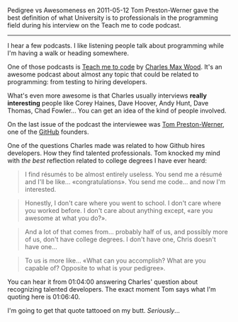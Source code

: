 Pedigree vs Awesomeness
en
2011-05-12
Tom Preston-Werner gave the best definition of what University is to professionals in the programming field during his interview on the Teach me to code podcast.

---

I hear a few podcasts. I like listening people talk about programming while I'm having a walk or heading somewhere.

One of those podcasts is [Teach me to code](http://teachmetocode.com/podcast) by [Charles Max Wood](http://twitter.com/cmaxw). It's an awesome podcast about almost any topic that could be related to programming: from testing to hiring developers.

What's even more awesome is that Charles usually interviews **really interesting** people like Corey Haines, Dave Hoover, Andy Hunt, Dave Thomas, Chad Fowler... You can get an idea of the kind of people involved.

On the last issue of the podcast the interviewee was [Tom Preston-Werner](http://twitter.com/mojombo), one of the [GitHub](http://github.com) founders.

One of the questions Charles made was related to how Github hires developers. How they find talented professionals. Tom knocked my mind with _the best_ reflection related to college degrees I have ever heard:

> I find résumés to be almost entirely useless. You send me a résumé and I'll be like... &laquo;congratulations&raquo;. You send me code... and now I'm interested.

> Honestly, I don't care where you went to school. I don't care where you worked before. I don't care about anything except, &laquo;are you awesome at what you do?&raquo;.

> And a lot of that comes from... probably half of us, and possibly more of us, don't have college degrees. I don't have one, Chris doesn't have one...

> To us is more like... &laquo;What can you accomplish? What are you capable of? Opposite to what is your pedigree&raquo;.

You can hear it from 01:04:00 answering Charles' question about recognizing talented developers. The exact moment Tom says what I'm quoting here is 01:06:40.

I'm going to get that quote tattooed on my butt. _Seriously_...
